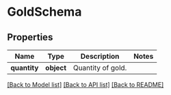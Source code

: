 # GoldSchema

## Properties
Name | Type | Description | Notes
------------ | ------------- | ------------- | -------------
**quantity** | **object** | Quantity of gold. | 

[[Back to Model list]](../README.md#documentation-for-models) [[Back to API list]](../README.md#documentation-for-api-endpoints) [[Back to README]](../README.md)

